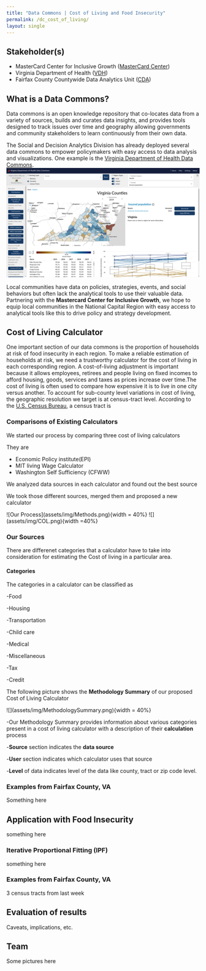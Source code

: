 ```yaml
---
title: "Data Commons | Cost of Living and Food Insecurity"
permalink: /dc_cost_of_living/
layout: single
---
```


## Stakeholder(s)
- MasterCard Center for Inclusive Growth ([MasterCard Center](https://www.mastercardcenter.org/))
- Virginia Department of Health ([VDH](https://www.vdh.virginia.gov/))
- Fairfax County Countywide Data Analytics Unit ([CDA](https://www.fairfaxcounty.gov/data/))

## What is a Data Commons?
Data commons is an open knowledge repository that co-locates data from a variety of sources, builds and curates data insights, and provides tools designed to track issues over time and geography allowing governments and community stakeholders to learn continuously from their own data.

The Social and Decision Analytics Division has already deployed several data commons to empower policymakers with easy access to data analysis and visualizations. One example is the [Virginia Department of Health Data Commons](https://uva-bi-sdad.github.io/vdh_rural_health_site/).
<img src="../_img/vdh_data_commons.png" alt="">

Local communities have data on policies, strategies, events, and social behaviors but often lack the analytical tools to use their valuable data. Partnering with the **Mastercard Center for Inclusive Growth**, we hope to equip local communities in the National Capital Region with easy access to analytical tools like this to drive policy and strategy development.

## Cost of Living Calculator

One important section of our data commons is the proportion of households at risk of food insecurity in each region. To make a reliable estimation of households at risk, we need a trustworthy calculator for the cost of living in each corresponding region. A cost-of-living adjustment is important because it allows employees, retirees and people living on fixed incomes to afford housing, goods, services and taxes as prices increase over time.The cost of living is often used to compare how expensive it is to live in one city versus another. To account for sub-county level variations in cost of living, the geographic resolution we target is at census-tract level. According to the [U.S. Census Bureau](https://www.census.gov/programs-surveys/geography/about/glossary.html#par_textimage_13), a census tract is 

### Comparisons of Existing Calculators
We started our process by comparing three cost of living calculators

They are
- Economic Policy institute(EPI)
- MIT living Wage Calculator
- Washington Self Sufficiency (CFWW)

We analyzed data sources in each calculator and found out the best source

We took those different sources, merged them and proposed a new calculator

</center>![Our Process](assets/img/Methods.png){width = 40%}</center>
</center>![](assets/img/COL.png){width =40%}</center></center>

### Our Sources
There are differenet categories that a calculator have to take into consideration for estimating the Cost of living in a particular area. 

#### Categories
The categories in a calculator can be classified as

-Food

-Housing

-Transportation

-Child care

-Medical

-Miscellaneous

-Tax

-Credit


The following picture shows the **Methodology Summary** of our proposed Cost of Living Calculator

</center>![](assets/img/MethodologySummary.png){width = 40%}</center>

-Our Methodology Summary provides information about various categories present in a cost of living calculator with a description of their **calculation** process

-**Source** section indicates the **data source** 

-**User** section indicates which calculator uses that source

-**Level** of data indicates level of the data like county, tract or zip code level. 

### Examples from Fairfax County, VA

Something here

## Application with Food Insecurity

something here

### Iterative Proportional Fitting (IPF)

something here

### Examples from Fairfax County, VA

3 census tracts from last week

## Evaluation of results

Caveats, implications, etc.

## Team

Some pictures here
